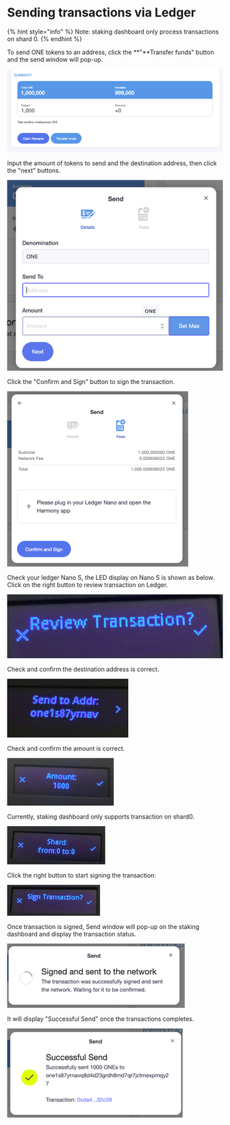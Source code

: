# Sending transactions via Ledger

{% hint style="info" %}
Note: staking dashboard only process transactions on shard 0.
{% endhint %}

To send ONE tokens to an address, click the **"**Transfer funds" button and the send window will pop-up.

![](../../../../../.gitbook/assets/image%20%28142%29.png)

Input the amount of tokens to send and the destination address, then click the "next" buttons.

![](../../../../../.gitbook/assets/image%20%28133%29.png)

Click the "Confirm and Sign" button to sign the transaction.

![](../../../../../.gitbook/assets/image%20%2838%29.png)

Check your ledger Nano S, the LED display on Nano S is shown as below.  Click on the right button to review transaction on Ledger.

![](../../../../../.gitbook/assets/image%20%2828%29.png)

Check and confirm the destination address is correct.

![](../../../../../.gitbook/assets/image%20%28135%29.png)

Check and confirm the amount is correct.

![](../../../../../.gitbook/assets/image%20%28147%29.png)

Currently, staking dashboard only supports transaction on shard0.

![](../../../../../.gitbook/assets/image%20%2841%29.png)

Click the right button to start signing the transaction:

![](../../../../../.gitbook/assets/image%20%2886%29.png)

Once transaction is signed, Send window will pop-up on the staking dashboard and display the transaction status.

![](../../../../../.gitbook/assets/image%20%2897%29.png)

 It will display "Successful Send" once the transactions completes.

![](../../../../../.gitbook/assets/image%20%28164%29.png)

